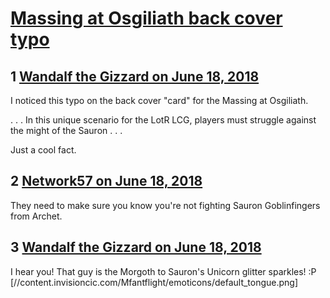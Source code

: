 # [Massing at Osgiliath back cover typo](https://community.fantasyflightgames.com/topic/277924-massing-at-osgiliath-back-cover-typo/)

## 1 [Wandalf the Gizzard on June 18, 2018](https://community.fantasyflightgames.com/topic/277924-massing-at-osgiliath-back-cover-typo/?do=findComment&comment=3376847)

I noticed this typo on the back cover "card" for the Massing at Osgiliath.

. . . In this unique scenario for the LotR LCG, players must struggle against the might of the Sauron . . .

Just a cool fact.

## 2 [Network57 on June 18, 2018](https://community.fantasyflightgames.com/topic/277924-massing-at-osgiliath-back-cover-typo/?do=findComment&comment=3376987)

They need to make sure you know you're not fighting Sauron Goblinfingers from Archet.

## 3 [Wandalf the Gizzard on June 18, 2018](https://community.fantasyflightgames.com/topic/277924-massing-at-osgiliath-back-cover-typo/?do=findComment&comment=3377298)

I hear you! That guy is the Morgoth to Sauron's Unicorn glitter sparkles! :P [//content.invisioncic.com/Mfantflight/emoticons/default_tongue.png]

